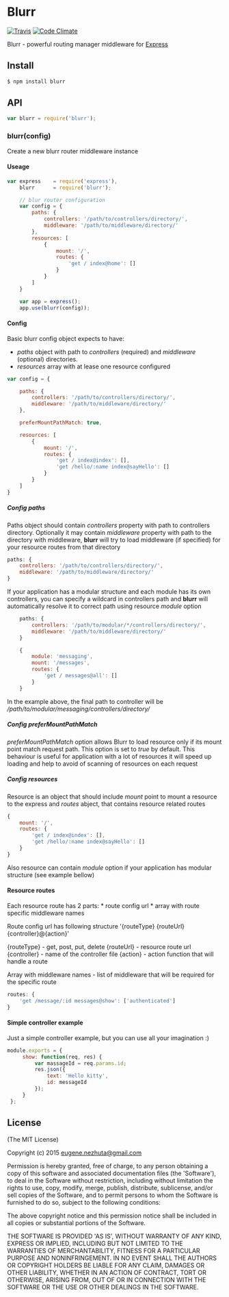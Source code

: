 Blurr
=====
[![Travis](https://travis-ci.org/theneiam/blurr.svg?branch=master)](https://travis-ci.org/theneiam/blurr)
[![Code Climate](https://codeclimate.com/github/theneiam/blurr/badges/gpa.svg)](https://codeclimate.com/github/theneiam/blurr)

Blurr - powerful routing manager middleware for [Express](https://github.com/strongloop/express)

## Install

```sh
$ npm install blurr
```

## API

```js
var blurr = require('blurr');
```

### blurr(config)

Create a new blurr router middleware instance

#### Useage

```js
var express    = require('express'),
    blurr      = require('blurr');

    // blur router configuration
    var config = {
        paths: {
            controllers: '/path/to/controllers/directory/',
            middleware: '/path/to/middleware/directory/'
        },
        resources: [
            {
                mount: '/',
                routes: {
                    'get / index@home': []
                }
            }
        ]
    }

    var app = express();
    app.use(blurr(config));

```

#### Config

Basic blurr config object expects to have:
  * *paths* object with path to *controllers* (required) and *middleware* (optional) directories.
  * *resources* array with at lease one resource configured

```js
var config = {

    paths: {
        controllers: '/path/to/controllers/directory/',
        middleware: '/path/to/middleware/directory/'
    },

    preferMountPathMatch: true,

    resources: [
        {
            mount: '/',
            routes: {
                'get / index@index': [],
                'get /hello/:name index@sayHello': []
            }
        }
    ]
}
```

##### Config paths

Paths object should contain *controllers* property with path to controllers directory. Optionally it may contain *middleware*
property with path to the directory with middleware, **blurr** will try to load middleware (if specified) for your resource routes from that directory

```js
paths: {
    controllers: '/path/to/controllers/directory/',
    middleware: '/path/to/middleware/directory/'
}
```

If your application has a modular structure and each module has its own controllers, you can specify a wildcard in controllers path
and **blurr** will automatically resolve it to correct path using resource *module* option

```js
    paths: {
        controllers: '/path/to/modular/*/controllers/directory/',
        middleware: '/path/to/middleware/directory/'
    }

    {
        module: 'messaging',
        mount: '/messages',
        routes: {
            'get / messages@all': []
        }
    }
```

In the example above, the final path to controller will be */path/to/modular/messaging/controllers/directory/*

##### Config preferMountPathMatch

 *preferMountPathMatch* option allows Blurr to load resource only if its mount point match request path.
 This option is set to *true* by default.
 This behaviour is useful for application with a lot of resources it will speed up loading and help to avoid of scanning of resources on each request

##### Config resources

Resource is an object that should include *mount* point to mount a resource to the express and *routes* abject, that contains
resource related routes

```js
{
    mount: '/',
    routes: {
        'get / index@index': [],
        'get /hello/:name index@sayHello': []
    }
}
```

Also resource can contain *module* option if your application has modular structure (see example bellow)

#### Resource routes

Each resource route has 2 parts:
    * route config url
    * array with route specific middleware names

Route config url has following structure '{routeType} {routeUrl} {controller}@{action}'

{routeType} - get, post, put, delete
{routeUrl} - resource route url
{controller} - name of the controller file
{action} - action function that will handle a route

Array with middleware names - list of middleware that will be required for the specific route

```js
routes: {
    'get /message/:id messages@show': ['authenticated']
}
```

#### Simple controller example

Just a simple controller example, but you can use all your imagination :)

```js
module.exports = {
     show: function(req, res) {
         var massageId = req.params.id;
         res.json({
             text: 'Hello kitty',
             id: messageId
         });
     }
 };
```

## License

(The MIT License)

Copyright (c) 2015 <eugene.nezhuta@gmail.com>

Permission is hereby granted, free of charge, to any person obtaining
a copy of this software and associated documentation files (the
'Software'), to deal in the Software without restriction, including
without limitation the rights to use, copy, modify, merge, publish,
distribute, sublicense, and/or sell copies of the Software, and to
permit persons to whom the Software is furnished to do so, subject to
the following conditions:

The above copyright notice and this permission notice shall be
included in all copies or substantial portions of the Software.

THE SOFTWARE IS PROVIDED 'AS IS', WITHOUT WARRANTY OF ANY KIND,
EXPRESS OR IMPLIED, INCLUDING BUT NOT LIMITED TO THE WARRANTIES OF
MERCHANTABILITY, FITNESS FOR A PARTICULAR PURPOSE AND NONINFRINGEMENT.
IN NO EVENT SHALL THE AUTHORS OR COPYRIGHT HOLDERS BE LIABLE FOR ANY
CLAIM, DAMAGES OR OTHER LIABILITY, WHETHER IN AN ACTION OF CONTRACT,
TORT OR OTHERWISE, ARISING FROM, OUT OF OR IN CONNECTION WITH THE
SOFTWARE OR THE USE OR OTHER DEALINGS IN THE SOFTWARE.
